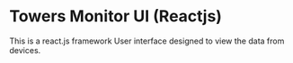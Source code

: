 # Towers Monitor UI (Reactjs)
This is a react.js framework User interface designed to view the data from devices.  
